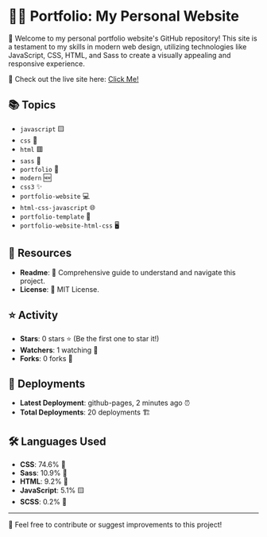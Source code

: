 # 💼💡 Portfolio: My Personal Website

🌟 Welcome to my personal portfolio website's GitHub repository! This site is a testament to my skills in modern web design, utilizing technologies like JavaScript, CSS, HTML, and Sass to create a visually appealing and responsive experience.

🔗 Check out the live site here: [Click Me!](https://sujoff.github.com)

## 📚 Topics

- `javascript` 🟨
- `css` 🔵
- `html` 🟥
- `sass` 🎨
- `portfolio` 📁
- `modern` 🆕
- `css3` ✨
- `portfolio-website` 💻
- `html-css-javascript` 🌐
- `portfolio-template` 📝
- `portfolio-website-html-css` 🖥️

## 📄 Resources

- **Readme**: 📘 Comprehensive guide to understand and navigate this project.
- **License**: 📜 MIT License.

## ⭐ Activity

- **Stars**: 0 stars ⭐ (Be the first one to star it!)
- **Watchers**: 1 watching 👀
- **Forks**: 0 forks 🍴

## 🚀 Deployments

- **Latest Deployment**: github-pages, 2 minutes ago ⏰
- **Total Deployments**: 20 deployments 🏗️

## 🛠️ Languages Used

- **CSS**: 74.6% 🎨
- **Sass**: 10.9% 👚
- **HTML**: 9.2% 📄
- **JavaScript**: 5.1% 🟨
- **SCSS**: 0.2% 🧵

---

🤝 Feel free to contribute or suggest improvements to this project!

